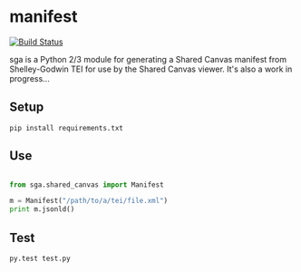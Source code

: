 # manifest

[![Build Status](https://travis-ci.org/umd-mith/sga.svg)](http://travis-ci.org/umd-mith/sga)

sga is a Python 2/3 module for generating a Shared Canvas manifest from
Shelley-Godwin TEI for use by the Shared Canvas viewer. It's also a work 
in progress...

## Setup

    pip install requirements.txt

## Use

```python

from sga.shared_canvas import Manifest

m = Manifest("/path/to/a/tei/file.xml")
print m.jsonld()
```

## Test

    py.test test.py
